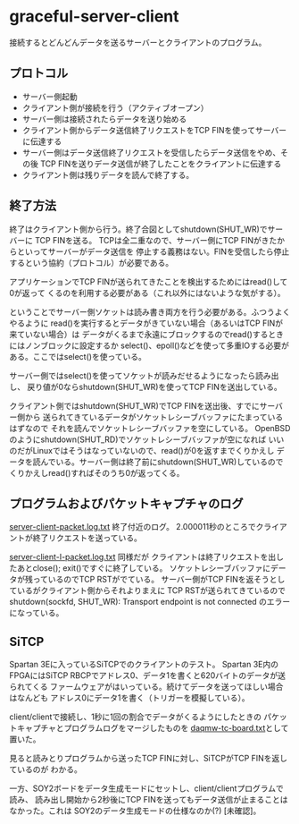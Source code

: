 # graceful-server-client

接続するとどんどんデータを送るサーバーとクライアントのプログラム。

## プロトコル

- サーバー側起動
- クライアント側が接続を行う（アクティブオープン）
- サーバー側は接続されたらデータを送り始める
- クライアント側からデータ送信終了リクエストをTCP FINを使ってサーバーに伝達する
- サーバー側はデータ送信終了リクエストを受信したらデータ送信をやめ、その後
TCP FINを送りデータ送信が終了したことをクライアントに伝達する
- クライアント側は残りデータを読んで終了する。

## 終了方法

終了はクライアント側から行う。終了合図としてshutdown(SHUT_WR)でサーバーに
TCP FINを送る。
TCPは全二重なので、サーバー側にTCP FINがきたからといってサーバーがデータ送信を
停止する義務はない。FINを受信したら停止するという協約（プロトコル）が必要である。

アプリケーションでTCP FINが送られてきたことを検出するためにはread()して0が返って
くるのを利用する必要がある（これ以外にはないような気がする）。

ということでサーバー側ソケットは読み書き両方を行う必要がある。ふつうよくやるように
read()を実行するとデータがきていない場合（あるいはTCP FINが来ていない場合）は
データがくるまで永遠にブロックするのでread()するときにはノンブロックに設定するか
select()、epoll()などを使って多重IOする必要がある。ここではselect()を使っている。

サーバー側ではselect()を使ってソケットが読みだせるようになったら読み出し、
戻り値が0ならshutdown(SHUT_WR)を使ってTCP FINを送出している。

クライアント側ではshutdown(SHUT_WR)でTCP FINを送出後、すでにサーバー側から
送られてきているデータがソケットレシーブバッファにたまっているはずなので
それを読んでソケットレシーブバッファを空にしている。
OpenBSDのようにshutdown(SHUT_RD)でソケットレシーブバッファが空になれば
いいのだがLinuxではそうはなっていないので、read()が0を返すまでくりかえし
データを読んでいる。サーバー側は終了前にshutdown(SHUT_WR)しているので
くりかえしread()すればそのうち0が返ってくる。

## プログラムおよびパケットキャプチャのログ

[server-client-packet.log.txt](server-client-packet.log.txt) 終了付近のログ。
2.000011秒のところでクライアントが終了リクエストを送っている。

[server-client-I-packet.log.txt](server-client-I-packet.log.txt) 同様だが
クライアントは終了リクエストを出したあとclose(); exit()ですぐに終了している。
ソケットレシーブバッファにデータが残っているのでTCP RSTがでている。
サーバー側がTCP FINを返そうとしているがクライアント側からそれよりまえに
TCP RSTが送られてきているので
shutdown(sockfd, SHUT_WR): Transport endpoint is not connected
のエラーになっている。

## SiTCP

Spartan 3Eに入っているSiTCPでのクライアントのテスト。
Spartan 3E内のFPGAにはSiTCP RBCPでアドレス0、データ1を書くと620バイトのデータが送られてくる
ファームウェアがはいっている。続けてデータを送ってほしい場合はなんども
アドレス0にデータ1を書く（トリガーを模擬している）。

client/clientで接続し、1秒に1回の割合でデータがくるようにしたときの
パケットキャプチャとプログラムログをマージしたものを
[daqmw-tc-board.txt](daqmw-tc-board.txt)として置いた。

見ると読みとりプログラムから送ったTCP FINに対し、SiTCPがTCP FINを返しているのが
わかる。

一方、SOY2ボードをデータ生成モードにセットし、client/clientプログラムで読み、
読み出し開始から2秒後にTCP FINを送ってもデータ送信が止まることはなかった。これは
SOY2のデータ生成モードの仕様なのか(?) [未確認]。
